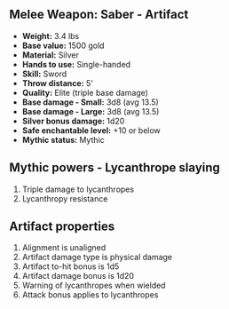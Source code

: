 ## Melee Weapon: Saber - Artifact

- **Weight:**                 3.4 lbs
- **Base value:**             1500 gold
- **Material:**               Silver
- **Hands to use:**           Single-handed
- **Skill:**                  Sword
- **Throw distance:**         5'
- **Quality:**                Elite (triple base damage)
- **Base damage - Small:**    3d8 (avg 13.5)
- **Base damage - Large:**    3d8 (avg 13.5)
- **Silver bonus damage:**    1d20
- **Safe enchantable level:** +10 or below
- **Mythic status:**          Mythic

## Mythic powers - Lycanthrope slaying
1. Triple damage to lycanthropes
2. Lycanthropy resistance

## Artifact properties
1. Alignment is unaligned
2. Artifact damage type is physical damage
3. Artifact to-hit bonus is 1d5
4. Artifact damage bonus is 1d20
5. Warning of lycanthropes when wielded
6. Attack bonus applies to lycanthropes
